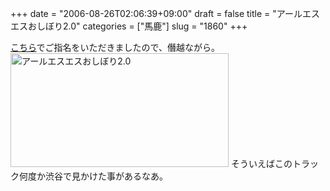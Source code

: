 +++
date = "2006-08-26T02:06:39+09:00"
draft = false
title = "アールエスエスおしぼり2.0"
categories = ["馬鹿"]
slug = "1860"
+++

<a href="http://champla.exblog.jp/4174402/" target="_blank">こちら</a>でご指名をいただきましたので、僭越ながら。
<a href="http://www.flickr.com/photos/h-b-k-r/223867552/" title="Photo Sharing"><img src="http://static.flickr.com/75/223867552_be42d06515_o.jpg" width="349" height="182" alt="アールエスエスおしぼり2.0" /></a>
そういえばこのトラック何度か渋谷で見かけた事があるなあ。
